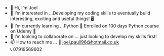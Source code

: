- 👋 Hi, I’m Joel
- 👀 I’m interested in ...Developing my coding skills to eventually build interesting, exciting and useful things! 🖥
- 🌱 I’m currently learning ...Python 🐍  Enrolled on 100 days Python course on Udemy  📆
- 💞️ I’m looking to collaborate on ... just looking to develop my skills first!
- 📫 How to reach me ... 📧 joel.paull96@hotmail.co.uk    
                         📞 07919569602
